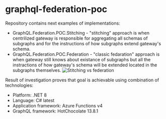 # graphql-federation-poc

Repository contains next examples of implementations:
- GraphQL.Federation.POC.Stitching - "stitching" approach is when centrilized gateway is responsible for aggregating all schemas of subgraphs and for the instructions of how subgraphs extend gateway's schema. 
- GraphQL.Federation.POC.Federation - "classic fedaration" approach is when gateway still knows about existance of subgraphs but all the instractions of how gateway's schema will be extended located in the subgraphs themselves.
![Stitching vs federation](https://github.com/denis-actum/graphql-federation-poc/assets/108467575/e2bc4e6b-e6b6-4077-a1eb-c7d7f0fe3436)

Result of investigation proves that goal is achievable using combination of technologies:
- Platform: .NET 8
- Language: C# latest
- Application framework: Azure Functions v4
- GraphQL framework: HotChocolate 13.8.1
